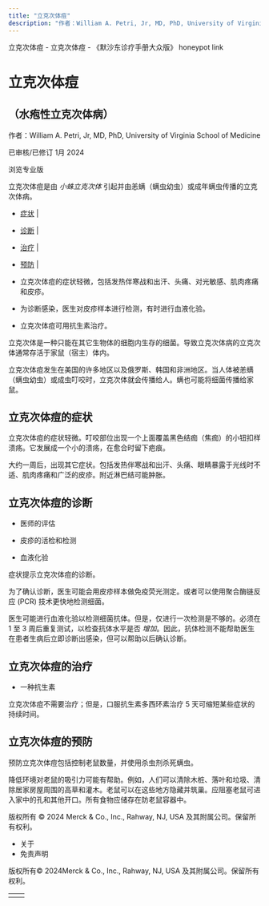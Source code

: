 ```yaml
---
title: "立克次体痘"
description: "作者：William A. Petri, Jr, MD, PhD, University of Virginia School of Medicine"
---
```


﻿立克次体痘 \- 立克次体痘 \- 《默沙东诊疗手册大众版》 honeypot link

# 立克次体痘

## （水疱性立克次体病）

作者：William A. Petri, Jr, MD, PhD, University of Virginia School of Medicine

已审核/已修订 1月 2024

浏览专业版

立克次体痘是由 _小蛛立克次体_ 引起并由恙螨（螨虫幼虫）或成年螨虫传播的立克次体病。

- [症状](#症状_v39348552_zh) \|
- [诊断](#诊断_v39348556_zh) \|
- [治疗](#治疗_v39348574_zh) \|
- [预防](#预防_v39348570_zh) \|

- 立克次体痘的症状轻微，包括发热伴寒战和出汗、头痛、对光敏感、肌肉疼痛和皮疹。

- 为诊断感染，医生对皮疹样本进行检测，有时进行血液化验。

- 立克次体痘可用抗生素治疗。


立克次体是一种只能在其它生物体的细胞内生存的细菌。导致立克次体病的立克次体通常存活于家鼠（宿主）体内。

立克次体痘发生在美国的许多地区以及俄罗斯、韩国和非洲地区。当人体被恙螨（螨虫幼虫）或成虫叮咬时，立克次体就会传播给人。螨也可能将细菌传播给家鼠。

## 立克次体痘的症状

立克次体痘的症状轻微。叮咬部位出现一个上面覆盖黑色结痂（焦痂）的小钮扣样溃疡。它发展成一个小的溃疡，在愈合时留下疤痕。

大约一周后，出现其它症状。包括发热伴寒战和出汗、头痛、眼睛暴露于光线时不适、肌肉疼痛和广泛的皮疹。附近淋巴结可能肿胀。

## 立克次体痘的诊断

- 医师的评估

- 皮疹的活检和检测

- 血液化验


症状提示立克次体痘的诊断。

为了确认诊断，医生可能会用皮疹样本做免疫荧光测定。或者可以使用聚合酶链反应 (PCR) 技术更快地检测细菌。

医生可能进行血液化验以检测细菌抗体。但是，仅进行一次检测是不够的。必须在 1 至 3 周后重复测试，以检查抗体水平是否 _增加_。因此，抗体检测不能帮助医生在患者生病后立即诊断出感染，但可以帮助以后确认诊断。

## 立克次体痘的治疗

- 一种抗生素


立克次体痘不需要治疗；但是，口服抗生素多西环素治疗 5 天可缩短某些症状的持续时间。

## 立克次体痘的预防

预防立克次体痘包括控制老鼠数量，并使用杀虫剂杀死螨虫。

降低环境对老鼠的吸引力可能有帮助。例如，人们可以清除木桩、落叶和垃圾、清除居家房屋周围的高草和灌木。老鼠可以在这些地方隐藏并筑巢。应阻塞老鼠可进入家中的孔和其他开口。所有食物应储存在防老鼠容器中。



版权所有 © 2024
Merck & Co., Inc., Rahway, NJ, USA 及其附属公司。保留所有权利。

- 关于
- 免责声明

版权所有© 2024Merck & Co., Inc., Rahway, NJ, USA 及其附属公司。保留所有权利。

|     |     |
| --- | --- |
|  |  |
